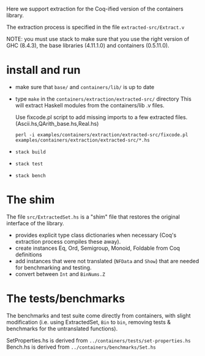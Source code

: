 Here we support extraction for the Coq-ified version of the containers
library. 

The extraction process is specified in the file `extracted-src/Extract.v`

NOTE: you must use stack to make sure that you use the right version of 
GHC (8.4.3), the base libraries (4.11.1.0) and containers (0.5.11.0).

# install and run

- make sure that `base/` and `containers/lib/` is up to date 

- type `make` in the `containers/extraction/extracted-src/` directory 
  This will extract Haskell modules from the containers/lib .v files.
  
  Use fixcode.pl script to add missing imports to a few extracted files.
  (Ascii.hs,QArith_base.hs,Real.hs)
	  
      perl -i examples/containers/extraction/extracted-src/fixcode.pl examples/containers/extraction/extracted-src/*.hs

- `stack build` 

- `stack test`

- `stack bench`

# The shim

The file `src/ExtractedSet.hs` is a "shim" file that restores the original
interface of the library. 

- provides explicit type class dictionaries when
  necessary (Coq's extraction process compiles these away).
- create instances Eq, Ord, Semigroup, Monoid, Foldable from 
  Coq definitions
- add instances that were not translated (`NFData` and `Show`) that are
  needed for benchmarking and testing.
- convert between `Int` and `BinNums.Z`

# The tests/benchmarks

The benchmarks and test suite come directly from containers, with slight
modification (i.e. using ExtractedSet, `Bin` to `bin`, removing tests &
benchmarks for the untranslated functions).

   SetProperties.hs  is derived from `../containers/tests/set-properties.hs`
   Bench.hs is derived from `../containers/benchmarks/Set.hs` 

